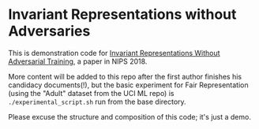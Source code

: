 # Invariant Representations without Adversaries
This is demonstration code for [Invariant Representations Without Adversarial Training](https://arxiv.org/abs/1805.09458), a paper in NIPS 2018.

More content will be added to this repo after the first author finishes his candidacy documents(!),
but the basic experiment for Fair Representation (using the "Adult" dataset from the UCI ML repo) is ```./experimental_script.sh```
run from the base directory.

Please excuse the structure and composition of this code; it's just a demo.
